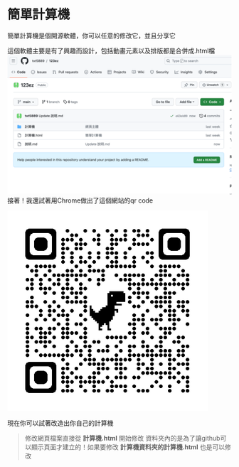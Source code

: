 # 簡單計算機
簡單計算機是個開源軟體，你可以任意的修改它，並且分享它

這個軟體主要是有了興趣而設計，包括動畫元素以及排版都是合併成.html檔
![github上的檔案截圖](https://raw.githubusercontent.com/txt5889/123ez/f09b1d08736e61472947dc78edf26d3a1a2fc963/%E6%88%AA%E5%9C%96%202023-11-07%20%E4%B8%8B%E5%8D%888.05.22.png)
接著！我還試著用Chrome做出了這個網站的qr code

![qr code 圖](https://raw.githubusercontent.com/txt5889/123ez/main/qrcode_txt5889.github.io.png)

現在你可以試著改造出你自己的計算機
>修改網頁檔案直接從 **計算機.html** 開始修改
>資料夾內的是為了讓github可以顯示頁面才建立的！如果要修改 **計算機資料夾的計算機.html** 也是可以修改
